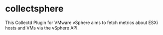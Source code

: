 # collectsphere
This Collectd Plugin for VMware vSphere aims to fetch metrics about ESXi hosts and VMs via the vSphere API.
